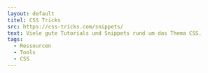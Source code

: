 ```yaml
---
layout: default
titel: CSS Tricks
src: https://css-tricks.com/snippets/
text: Viele gute Tutorials und Snippets rund um das Thema CSS.
tags:
  - Ressourcen
  - Tools
  - CSS
---
```

